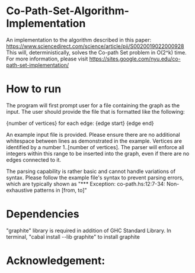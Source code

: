 # Co-Path-Set-Algorithm-Implementation
An implementation to the algorithm described in this paper: https://www.sciencedirect.com/science/article/pii/S0020019022000928
This will, deterministically, solves the Co-path Set problem in O(2^k) time.
For more information, please visit https://sites.google.com/nyu.edu/co-path-set-implementation/

# How to run
The program will first prompt user for a file containing the graph as the input. The user should provide the file
that is formatted like the following:

{number of vertices}
for each edge:
{edge start} {edge end}


An example input file is provided. Please ensure there are no additional whitespace between lines as demonstrated in the
example. Vertices are identified by a number 1..[number of vertices]. The parser will enforce all integers within this
range to be inserted into the graph, even if there are no edges connected to it.

The parsing capability is rather basic and cannot handle variations of syntax. Please follow the example file's syntax to
prevent parsing errors, which are typically shown as "*** Exception: co-path.hs:12:7-34: Non-exhaustive patterns in [from, to]"

# Dependencies
"graphite" library is required in addition of GHC Standard Library.
In terminal, "cabal install --lib graphite" to install graphite

# Acknowledgement:

